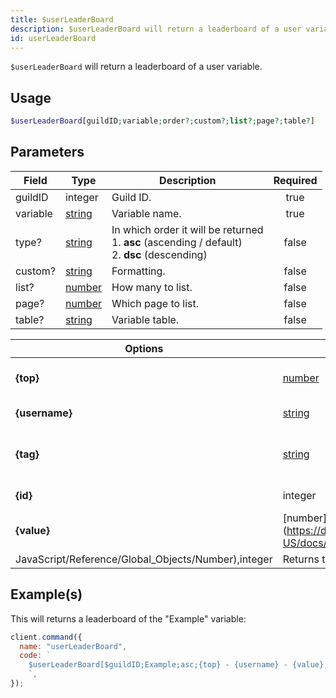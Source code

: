 ```yaml
---
title: $userLeaderBoard
description: $userLeaderBoard will return a leaderboard of a user variable.
id: userLeaderBoard
---
```


`$userLeaderBoard` will return a leaderboard of a user variable.

## Usage

```php
$userLeaderBoard[guildID;variable;order?;custom?;list?;page?;table?]
```

## Parameters

| Field    | Type                                                                                              | Description                                                                                               | Required |
| -------- | ------------------------------------------------------------------------------------------------- | --------------------------------------------------------------------------------------------------------- | :------: |
| guildID  | integer                                                                                           | Guild ID.                                                                                                 |   true   |
| variable | [string](https://developer.mozilla.org/en-US/docs/Web/JavaScript/Reference/Global_Objects/String) | Variable name.                                                                                            |   true   |
| type?    | [string](https://developer.mozilla.org/en-US/docs/Web/JavaScript/Reference/Global_Objects/String) | In which order it will be returned <br /> 1. **asc** (ascending / default) <br /> 2. **dsc** (descending) |  false   |
| custom?  | [string](https://developer.mozilla.org/en-US/docs/Web/JavaScript/Reference/Global_Objects/String) | Formatting.                                                                                               |  false   |
| list?    | [number](https://developer.mozilla.org/en-US/docs/Web/JavaScript/Reference/Global_Objects/Number) | How many to list.                                                                                         |  false   |
| page?    | [number](https://developer.mozilla.org/en-US/docs/Web/JavaScript/Reference/Global_Objects/Number) | Which page to list.                                                                                       |  false   |
| table?   | [string](https://developer.mozilla.org/en-US/docs/Web/JavaScript/Reference/Global_Objects/String) | Variable table.                                                                                           |  false   |

| Options                                             | Returns                                                                                           |                                         |
| --------------------------------------------------- | ------------------------------------------------------------------------------------------------- | --------------------------------------- |
| **{top}**                                           | [number](https://developer.mozilla.org/en-US/docs/Web/JavaScript/Reference/Global_Objects/Number) | Returns the position of the user.       |
| **{username}**                                      | [string](https://developer.mozilla.org/en-US/docs/Web/JavaScript/Reference/Global_Objects/String) | Returns the username.                   |
| **{tag}**                                           | [string](https://developer.mozilla.org/en-US/docs/Web/JavaScript/Reference/Global_Objects/String) | Returns the username and discriminator. |
| **{id}**                                            | integer                                                                                           | Returns the user ID.                    |
| **{value}**                                         | [number](https://developer.mozilla.org/en-US/docs/Web/                                            |
| JavaScript/Reference/Global_Objects/Number),integer | Returns the variable value.                                                                       |

## Example(s)

This will returns a leaderboard of the "Example" variable:

```javascript
client.command({
  name: "userLeaderBoard",
  code: `
    $userLeaderBoard[$guildID;Example;asc;{top} - {username} - {value};10;1;main]
    `,
});
```
